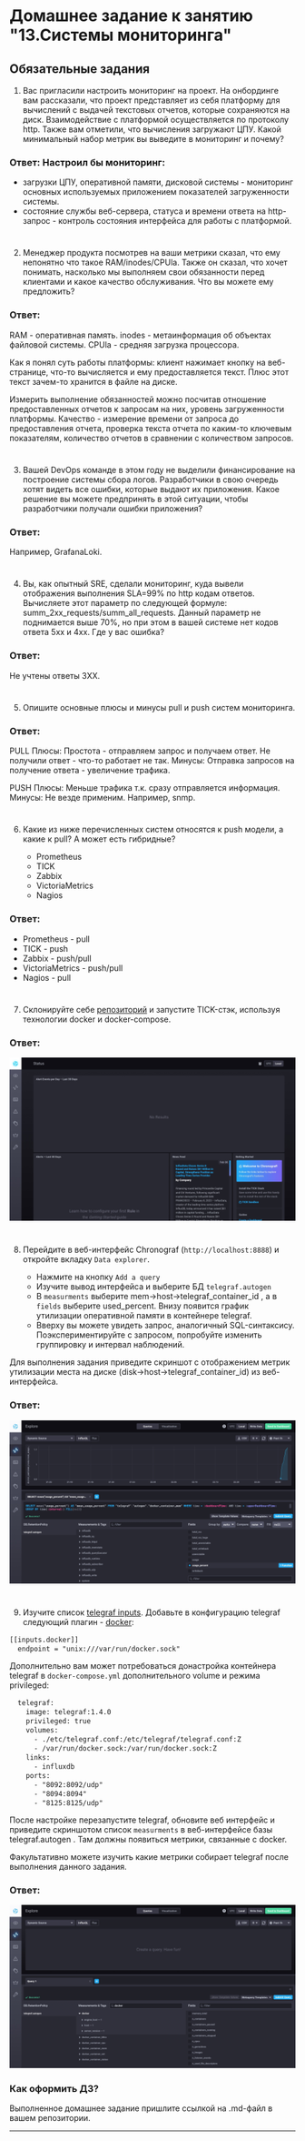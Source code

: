 # Домашнее задание к занятию "13.Системы мониторинга"

## Обязательные задания

1. Вас пригласили настроить мониторинг на проект. На онбординге вам рассказали, что проект представляет из себя
платформу для вычислений с выдачей текстовых отчетов, которые сохраняются на диск. Взаимодействие с платформой
осуществляется по протоколу http. Также вам отметили, что вычисления загружают ЦПУ. Какой минимальный набор метрик вы
выведите в мониторинг и почему?

### Ответ: Настроил бы мониторинг:
- загрузки ЦПУ, оперативной памяти, дисковой системы - мониторинг основных используемых приложением показателей загруженности системы.
- состояние службы веб-сервера, статуса и времени ответа на http-запрос - контроль состояния интерфейса для работы с платформой.
#
2. Менеджер продукта посмотрев на ваши метрики сказал, что ему непонятно что такое RAM/inodes/CPUla. Также он сказал,
что хочет понимать, насколько мы выполняем свои обязанности перед клиентами и какое качество обслуживания. Что вы
можете ему предложить?

### Ответ:
RAM - оперативная память.
inodes - метаинформация об объектах файловой системы.
CPUla - средняя загрузка процессора.

Как я понял суть работы платформы: клиент нажимает кнопку на веб-странице, что-то вычисляется и ему предоставляется текст. Плюс этот текст зачем-то хранится в файле на диске.

Измерить выполнение обязанностей можно посчитав отношение предоставленных отчетов к запросам на них, уровень загруженности платформы. Качество - измерение времени от запроса до предоставления отчета, проверка текста отчета по каким-то ключевым показателям, количество отчетов в сравнении с количеством запросов.
#
3. Вашей DevOps команде в этом году не выделили финансирование на построение системы сбора логов. Разработчики в свою
очередь хотят видеть все ошибки, которые выдают их приложения. Какое решение вы можете предпринять в этой ситуации,
чтобы разработчики получали ошибки приложения?

### Ответ:

Например, GrafanaLoki.

#
4. Вы, как опытный SRE, сделали мониторинг, куда вывели отображения выполнения SLA=99% по http кодам ответов.
Вычисляете этот параметр по следующей формуле: summ_2xx_requests/summ_all_requests. Данный параметр не поднимается выше
70%, но при этом в вашей системе нет кодов ответа 5xx и 4xx. Где у вас ошибка?

### Ответ:

Не учтены ответы 3XX.

#
5. Опишите основные плюсы и минусы pull и push систем мониторинга.

### Ответ:
PULL
Плюсы:
Простота - отправляем запрос и получаем ответ. Не получили ответ - что-то работает не так.
Минусы:
Отправка запросов на получение ответа - увеличение трафика.

PUSH
Плюсы:
Меньше трафика т.к. сразу отправляется информация.
Минусы:
Не везде применим. Например, snmp.

#
6. Какие из ниже перечисленных систем относятся к push модели, а какие к pull? А может есть гибридные?

    - Prometheus
    - TICK
    - Zabbix
    - VictoriaMetrics
    - Nagios

### Ответ:

- Prometheus - pull
- TICK - push
- Zabbix - push/pull
- VictoriaMetrics - push/pull
- Nagios - pull


#
7. Склонируйте себе [репозиторий](https://github.com/influxdata/sandbox/tree/master) и запустите TICK-стэк,
используя технологии docker и docker-compose.

### Ответ:

![](img/1.jpeg)

#
8. Перейдите в веб-интерфейс Chronograf (`http://localhost:8888`) и откройте вкладку `Data explorer`.

    - Нажмите на кнопку `Add a query`
    - Изучите вывод интерфейса и выберите БД `telegraf.autogen`
    - В `measurments` выберите mem->host->telegraf_container_id , а в `fields` выберите used_percent.
    Внизу появится график утилизации оперативной памяти в контейнере telegraf.
    - Вверху вы можете увидеть запрос, аналогичный SQL-синтаксису.
    Поэкспериментируйте с запросом, попробуйте изменить группировку и интервал наблюдений.

Для выполнения задания приведите скриншот с отображением метрик утилизации места на диске
(disk->host->telegraf_container_id) из веб-интерфейса.

### Ответ:

![](img/2.jpeg)

#
9. Изучите список [telegraf inputs](https://github.com/influxdata/telegraf/tree/master/plugins/inputs).
Добавьте в конфигурацию telegraf следующий плагин - [docker](https://github.com/influxdata/telegraf/tree/master/plugins/inputs/docker):
```
[[inputs.docker]]
  endpoint = "unix:///var/run/docker.sock"
```

Дополнительно вам может потребоваться донастройка контейнера telegraf в `docker-compose.yml` дополнительного volume и
режима privileged:
```
  telegraf:
    image: telegraf:1.4.0
    privileged: true
    volumes:
      - ./etc/telegraf.conf:/etc/telegraf/telegraf.conf:Z
      - /var/run/docker.sock:/var/run/docker.sock:Z
    links:
      - influxdb
    ports:
      - "8092:8092/udp"
      - "8094:8094"
      - "8125:8125/udp"
```

После настройке перезапустите telegraf, обновите веб интерфейс и приведите скриншотом список `measurments` в
веб-интерфейсе базы telegraf.autogen . Там должны появиться метрики, связанные с docker.

Факультативно можете изучить какие метрики собирает telegraf после выполнения данного задания.

### Ответ:

![](img/3.jpeg)


### Как оформить ДЗ?

Выполненное домашнее задание пришлите ссылкой на .md-файл в вашем репозитории.

---
